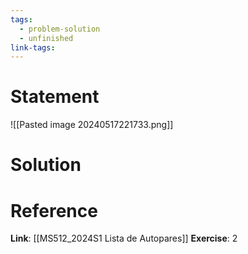 ```yaml
---
tags:
  - problem-solution
  - unfinished
link-tags:
---
```

# Statement 
![[Pasted image 20240517221733.png]]

# Solution


# Reference
**Link**: [[MS512_2024S1 Lista de Autopares]]
**Exercise**: 2